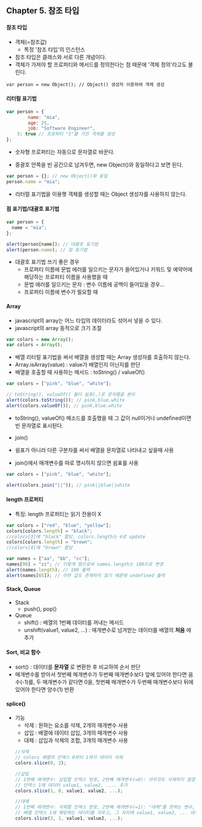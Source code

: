 ## Chapter 5. 참조 타입
#### 참조 타입
* 객체(=참조값)
  * 특정 '참조 타입'의 인스턴스
* 참조 타입은 클래스와 서로 다른 개념이다.
* 객체가 가져야 할 프로퍼티와 메서드를 정의한다는 점 때문에 '객체 정의'라고도 불린다.

```javscript
var person = new Object(); // Object() 생성자 이용하여 객체 생성
```


#### 리터럴 표기법
```javascript
var person = {
		name: "mia",
		age: 25,
		job: "Software Engineer",
    5: true // 프로퍼티 "5"를 가진 객체를 생성
};
```
* 숫자형 프로퍼티는 자동으로 문자열로 바꾼다.

* 중괄호 안쪽을 빈 공간으로 남겨두면, new Object()와 동일하다고 보면 된다.
```javascript
var person = {}; // new Object()와 동일
person.name = "mia";
```
* 리터럴 표기법을 이용햇 객체를 생성할 때는 Object 생성자를 사용하지 않는다.


#### 점 표기법/대괄호 표기법
```javascript
var person = {
  name = "mia";
};

alert(person[name]); // 대괄호 표기법
alert(person.name); // 점 표기법
```
* 대괄호 표기법 쓰기 좋은 경우
  * 프로퍼티 이름에 문법 에러를 일으키는 문자가 들어있거나 키워드 및 예약어에 해당하는 프로퍼티 이름을 사용했을 때
   * 문법 에러를 일으키는 문자 : 변수 이름에 공백이 들어있을 경우...
  * 프로퍼티 이름에 변수가 필요할 때


#### Array
* javascript의 array는 어느 타입의 데이터라도 섞어서 넣을 수 있다.
* javascript의 array 동적으로 크기 조절
```javascript
var colors = new Array();
var colors = Array();
```
* 배열 리터럴 표기법을 써서 배열을 생성할 때는 Array 생성자를 호출하지 않는다.
* Array.isArray(value) : value가 배열인지 아닌지를 판단
* 배열을 호출할 때 사용하는 메서드 : toString() / valueOf()
```javascript
var colors = ["pink", "blue", "white"];

// toString(), valueOf() 둘다 쉼표(,)로 문자열을 분리
alert(colors.toString()); // pink,blue.white
alert(colors.valueOf()); // pink,blue.white
```
* toString(), valueOf() 메소드를 호출했을 때 그 값이 null이거나 undefined이면 빈 문자열로 표시된다.

* join()
* 쉼표가 아니라 다른 구분자를 써서 배열을 문자열로 나타내고 싶을때 사용
* join()에서 매개변수를 따로 명시하지 않으면 쉼표를 사용
```javascript
var colors = ["pink", "blue", "white"];

alert(colors.join("||")); // pink||blue||white
```

#### length 프로퍼티
* 특징: length 프로퍼티는 읽기 전용이 X
```javascript
var colors = ["red", "blue", "yellow"];
colors[colors.length] = "black";
//colors[3]에 "black" 할당, colors.length는 4로 update
colors[colors.length] = "brown";
//colors[4]에 "brown" 할당

var names = ["aa", "bb", "cc"];
names[99] = "zz"; // 이렇게 함으로써 names.length는 100으로 변경
alert(names.length); // 100 출력
alert(names[65]); // 아무 값도 존재하지 않기 때문에 undefined 출력
```

#### Stack, Queue
* Stack
  * push(), pop()
* Queue
  * shift() : 배열의 1번째 데이터를 꺼내는 메서드
  * unshift(value1, value2, ...) : 매개변수로 넘겨받는 데이터를 배열의 **처음** 에 추가

#### Sort, 비교 함수
* sort() : 데이터를 **문자열** 로 변환한 후 비교하여 순서 판단
* 매개변수를 받아서 첫번째 매개변수가 두번째 매개변수보다 앞에 있어야 한다면 음수(-1)를, 두 매개변수가 같다면 0을, 첫번째 매개변수가 두번째 매개변수보다 뒤에 있어야 한다면 양수(1) 반환

#### splice()
* 기능
  * 삭제 : 원하는 요소를 삭제, 2개의 매개변수 사용
  * 삽입 : 배열에 데이터 삽입, 3개의 매개변수 사용
  * 대체 : 삽입과 삭제의 조합, 3개의 매개변수 사용
  ```javascript
  //삭제
  // colors 배열의 인덱스 0부터 1까지 데이터 삭제
  colors.slice(0, 2);

  //삽입
  // 1번째 매개변수: 삽입할 인덱스 번호, 2번째 매개변수(=0): 아무것도 삭제하지 않겠다, 3번째 매개변수~: 삽입할 데이터
  // 인덱스 1에 데이터 value1, value2, .... 추가
  colors.slice(1, 0, value1, value2, ...);

  //대체
  // 1번째 매개변수: 삭제할 인덱스 번호, 2번째 매개변수(=1): "대체"를 뜻하는 변수, 3번째 매개변수~: 삽입할 데이터
  // 배열 인덱스 1에 해당하는 데이터를 지우고, 그 자리에 value1, value2, ... 데이터 추가
  colors.slice(2, 1, value1, value2, ...);
  ```
